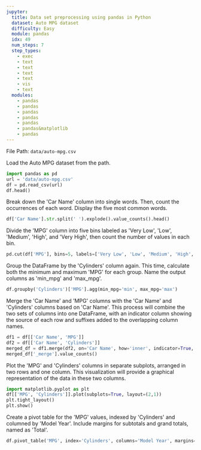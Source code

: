 ```yaml
---
jupyter:
  title: Data set preprocessing using pandas in Python
  dataset: Auto MPG dataset
  difficulty: Easy
  module: pandas
  idx: 49
  num_steps: 7
  step_types:
    - exec
    - text
    - text
    - text
    - text
    - vis
    - text
  modules:
    - pandas
    - pandas
    - pandas
    - pandas
    - pandas
    - pandas&matplotlib
    - pandas
---
```


File Path: `data/auto-mpg.csv`

Load the Auto MPG dataset from the path.
```python
import pandas as pd
url = 'data/auto-mpg.csv'
df = pd.read_csv(url)
df.head()
```

Break down the 'Car Name' column into single words. Then, count the occurrences of each word. Display the five most common words.
```python
df['Car Name'].str.split(' ').explode().value_counts().head()
```

Divide the 'MPG' column into five bins labeled as 'Very Low', 'Low', 'Medium', 'High', and 'Very High', then count the number of values in each bin.
```python
pd.cut(df['MPG'], bins=5, labels=['Very Low', 'Low', 'Medium', 'High', 'Very High']).value_counts()
```

Group the DataFrame by the 'Cylinders' column again. This time, calculate both the minimum and maximum 'MPG' for each group. Name the output columns as 'min_mpg' and 'max_mpg'.
```python
df.groupby('Cylinders')['MPG'].agg(min_mpg='min', max_mpg='max')
```

Merge the 'Car Name' and 'MPG' columns with the 'Car Name' and 'Cylinders' columns based on 'Car Name'. This process will combine the two sets of columns into one DataFrame, with an indicator column showing the source of each row and suffixes added to the overlapping column names.
```python
df1 = df[['Car Name', 'MPG']]
df2 = df[['Car Name', 'Cylinders']]
merged_df = df1.merge(df2, on='Car Name', how='inner', indicator=True, suffixes=('_df1', '_df2'))
merged_df['_merge'].value_counts()
```

Plot the 'MPG' and 'Cylinders' columns in separate subplots, arranged in two rows and one column. This visualization will provide a graphical representation of the data in these two columns.
```python
import matplotlib.pyplot as plt
df[['MPG', 'Cylinders']].plot(subplots=True, layout=(2,1))
plt.tight_layout()
plt.show()
```

Create a pivot table for the 'MPG' values, indexed by 'Cylinders' and columned by 'Model Year'. Include margins for subtotals and grand totals, named as 'Total'.
```python
df.pivot_table('MPG', index='Cylinders', columns='Model Year', margins=True, margins_name='Total')
```